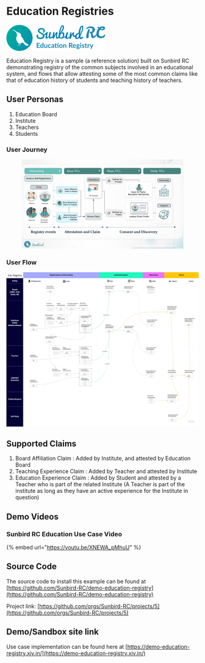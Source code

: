 # Education Registries

![](<../.gitbook/assets/image (1) (1).png>)

Education Registry is a sample (a reference solution) built on Sunbird RC demonstrating registry of the common subjects involved in an educational system, and flows that allow attesting some of the most common claims like that of education history of students and teaching history of teachers.

## User Personas

1. Education Board
2. Institute
3. Teachers
4. Students

### User Journey

<figure><img src="../.gitbook/assets/Screenshot 2022-11-08 at 11.51.42 AM.png" alt=""><figcaption></figcaption></figure>

### User Flow

![](<../.gitbook/assets/NDEAR - User Flow for Demo.jpeg>)

## Supported Claims

1. Board Affiliation Claim : Added by Institute, and attested by Education Board
2. Teaching Experience Claim : Added by Teacher and attested by Institute
3. Education Experience Claim : Added by Student and attested by a Teacher who is part of the related Institute (A Teacher is part of the institute as long as they have an active experience for the Institute in question)

## Demo Videos

### Sunbird RC Education Use Case Video



{% embed url="https://youtu.be/XNEWA_pMhuU" %}

## Source Code

The source code to install this example can be found at [https://github.com/Sunbird-RC/demo-education-registry](https://github.com/Sunbird-RC/demo-education-registry)

Project link: [https://github.com/orgs/Sunbird-RC/projects/5](https://github.com/orgs/Sunbird-RC/projects/5)

## Demo/Sandbox site link

Use case implementation can be found here at [https://demo-education-registry.xiv.in/](https://demo-education-registry.xiv.in/)
